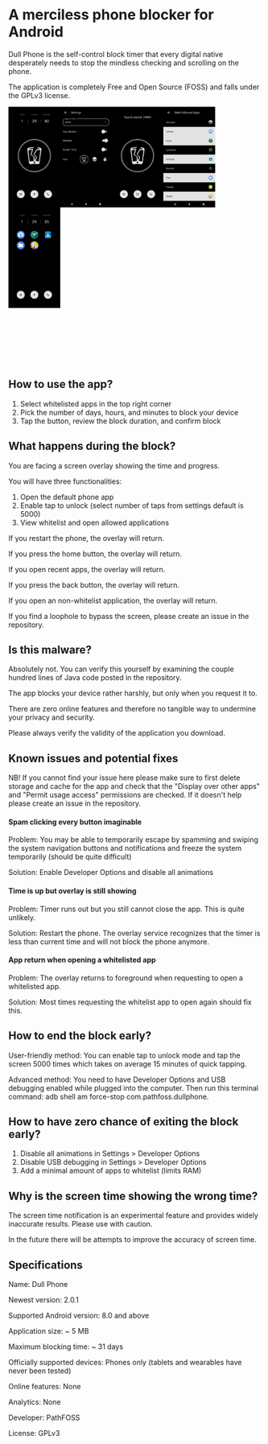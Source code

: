 # A merciless phone blocker for Android

Dull Phone is the self-control block timer that every digital native desperately needs to stop the mindless checking and scrolling on the phone.

The application is completely Free and Open Source (FOSS) and falls under the GPLv3 license.

<img align="left" height="200px" src="https://github.com/PathFOSS/README-Images/blob/main/DullPhone/block_screen.png"/>
<img align="left" height="200px" src="https://github.com/PathFOSS/README-Images/blob/main/DullPhone/settings.png"/>
<img align="left" height="200px" src="https://github.com/PathFOSS/README-Images/blob/main/DullPhone/tap_to_unlock.png"/>
<img align="left" height="200px" src="https://github.com/PathFOSS/README-Images/blob/main/DullPhone/whitelist_config.png"/>
<img align="left" height="200px" src="https://github.com/PathFOSS/README-Images/blob/main/DullPhone/whitelist.png"/>

<br/>
<br/>
<br/>
<br/>
<br/>
<br/>
<br/>
<br/>
<br/>
<br/>
<br/>
<br/>
<br/>
<br/>
<br/>
<br/>
<br/>
<br/>
<br/>
<br/>
<br/>
<br/>
<br/>
<br/>
<br/>
<br/>
<br/>
<br/>
<br/>
<br/>

## How to use the app?

1. Select whitelisted apps in the top right corner
2. Pick the number of days, hours, and minutes to block your device
3. Tap the button, review the block duration, and confirm block

## What happens during the block?

You are facing a screen overlay showing the time and progress.

You will have three functionalities:

1. Open the default phone app
2. Enable tap to unlock (select number of taps from settings default is 5000)
3. View whitelist and open allowed applications

If you restart the phone, the overlay will return.

If you press the home button, the overlay will return.

If you open recent apps, the overlay will return.

If you press the back button, the overlay will return.

If you open an non-whitelist application, the overlay will return.

If you find a loophole to bypass the screen, please create an issue in the repository.

## Is this malware?

Absolutely not. You can verify this yourself by examining the couple hundred lines of Java code posted in the repository.

The app blocks your device rather harshly, but only when you request it to.

There are zero online features and therefore no tangible way to undermine your privacy and security.

Please always verify the validity of the application you download.

## Known issues and potential fixes

NB! If you cannot find your issue here please make sure to first delete storage and cache for the app and check that the "Display over other apps" and "Permit usage access" permissions are checked. If it doesn't help please create an issue in the repository.

#### Spam clicking every button imaginable

Problem: You may be able to temporarily escape by spamming and swiping the system navigation buttons and notifications and freeze the system temporarily (should be quite difficult)

Solution: Enable Developer Options and disable all animations

#### Time is up but overlay is still showing

Problem: Timer runs out but you still cannot close the app. This is quite unlikely.

Solution: Restart the phone. The overlay service recognizes that the timer is less than current time and will not block the phone anymore.

#### App return when opening a whitelisted app

Problem: The overlay returns to foreground when requesting to open a whitelisted app.

Solution: Most times requesting the whitelist app to open again should fix this.

## How to end the block early?

User-friendly method: You can enable tap to unlock mode and tap the screen 5000 times which takes on average 15 minutes of quick tapping.

Advanced method: You need to have Developer Options and USB debugging enabled while plugged into the computer. Then run this terminal command: adb shell am force-stop com.pathfoss.dullphone.

## How to have zero chance of exiting the block early?

1. Disable all animations in Settings > Developer Options
2. Disable USB debugging in Settings > Developer Options
3. Add a minimal amount of apps to whitelist (limits RAM)

## Why is the screen time showing the wrong time?

The screen time notification is an experimental feature and provides widely inaccurate results. Please use with caution.

In the future there will be attempts to improve the accuracy of screen time.

## Specifications

Name: Dull Phone

Newest version: 2.0.1

Supported Android version: 8.0 and above

Application size: ~ 5 MB

Maximum blocking time: ~ 31 days

Officially supported devices: Phones only (tablets and wearables have never been tested)

Online features: None

Analytics: None

Developer: PathFOSS

License: GPLv3
